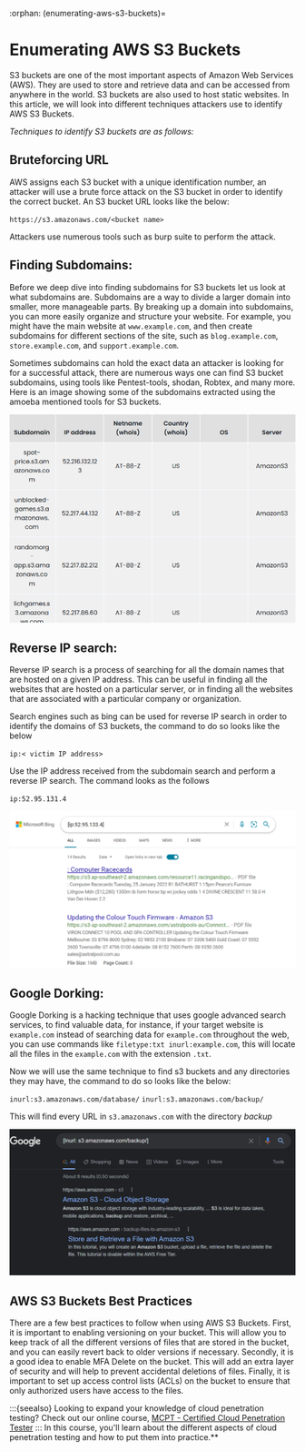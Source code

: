 :orphan:
(enumerating-aws-s3-buckets)=

# Enumerating AWS S3 Buckets

S3 buckets are one of the most important aspects of Amazon Web Services (AWS). They are used to store and retrieve data and can be accessed from anywhere in the world. S3 buckets are also used to host static websites. In this article, we will look into different techniques attackers use to identify AWS S3 Buckets.

_Techniques to identify S3 buckets are as follows:_

## Bruteforcing URL

AWS assigns each S3 bucket with a unique identification number, an attacker will use a brute force attack on the S3 bucket in order to identify the correct bucket. An S3 bucket URL looks like the below:

`https://s3.amazonaws.com/<bucket name>`

Attackers use numerous tools such as burp suite to perform the attack.

## Finding Subdomains:

Before we deep dive into finding subdomains for S3 buckets let us look at what subdomains are. Subdomains are a way to divide a larger domain into smaller, more manageable parts. By breaking up a domain into subdomains, you can more easily organize and structure your website. For example, you might have the main website at `www.example.com`, and then create subdomains for different sections of the site, such as `blog.example.com`, `store.example.com`, and `support.example.com`.

Sometimes subdomains can hold the exact data an attacker is looking for for a successful attack, there are numerous ways one can find S3 bucket subdomains, using tools like Pentest-tools, shodan, Robtex, and many more. Here is an image showing some of the subdomains extracted using the amoeba mentioned tools for S3 buckets.

![subdomain](images/subdomain.PNG)

## Reverse IP search:

Reverse IP search is a process of searching for all the domain names that are hosted on a given IP address. This can be useful in finding all the websites that are hosted on a particular server, or in finding all the websites that are associated with a particular company or organization.

Search engines such as bing can be used for reverse IP search in order to identify the domains of S3 buckets, the command to do so looks like the below

`ip:< victim IP address>`

Use the IP address received from the subdomain search and perform a reverse IP search. The command looks as the follows

`ip:52.95.131.4`

![bingsearch](images/bing-search.PNG)

## Google Dorking:

Google Dorking is a hacking technique that uses google advanced search services, to find valuable data, for instance, if your target website is `example.com` instead of searching data for `example.com` throughout the web, you can use commands like `filetype:txt inurl:example.com`, this will locate all the files in the `example.com` with the extension `.txt`.

Now we will use the same technique to find s3 buckets and any directories they may have, the command to do so looks like the below:

`inurl:s3.amazonaws.com/database/`
`inurl:s3.amazonaws.com/backup/`

This will find every URL in `s3.amazonaws.com` with the directory _backup_

![googledorking](images/google-dorking.PNG)

## AWS S3 Buckets Best Practices

There are a few best practices to follow when using AWS S3 Buckets. First, it is important to enabling versioning on your bucket. This will allow you to keep track of all the different versions of files that are stored in the bucket, and you can easily revert back to older versions if necessary. Secondly, it is a good idea to enable MFA Delete on the bucket. This will add an extra layer of security and will help to prevent accidental deletions of files. Finally, it is important to set up access control lists (ACLs) on the bucket to ensure that only authorized users have access to the files.

:::{seealso}
Looking to expand your knowledge of cloud penetration testing? Check out our online course, [MCPT - Certified Cloud Penetration Tester](https://www.mosse-institute.com/certifications/mcpt-cloud-penetration-tester.html)
::: In this course, you'll learn about the different aspects of cloud penetration testing and how to put them into practice.**
